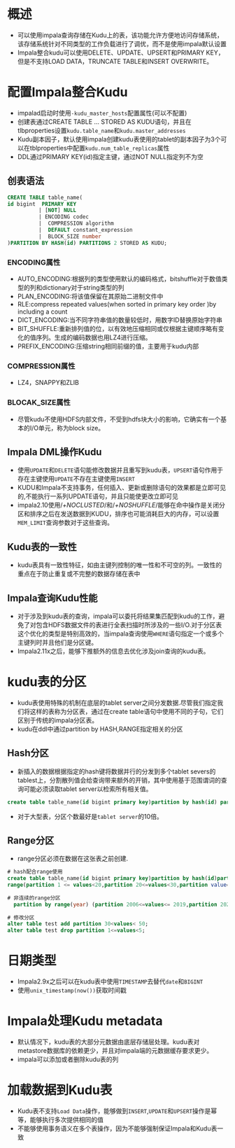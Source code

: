 # 概述

* 可以使用impala查询存储在Kudu上的表，该功能允许方便地访问存储系统，该存储系统针对不同类型的工作负载进行了调优，而不是使用impala默认设置
* Impala整合kudu可以使用DELETE、UPDATE、UPSERT和PRIMARY KEY，但是不支持LOAD DATA，TRUNCATE TABLE和INSERT OVERWRITE。

# 配置Impala整合Kudu

* impalad启动时使用`-kudu_master_hosts`配置属性(可以不配置)
* 创建表通过CREATE TABLE ... STORED AS KUDU语句，并且在tlbproperties设置`kudu.table_name`和`kudu.master_addresses`
* Kudu副本因子，默认使用impala创建kudu表使用的tablet的副本因子为3个可以在tblproperties中配置`kudu.num_table_replicas`属性
* DDL通过PRIMARY KEY(id)指定主键，通过NOT NULL指定列不为空

## 创表语法

```sql
CREATE TABLE table_name(
id bigint  PRIMARY KEY
          | [NOT] NULL
          | ENCODING codec
          |  COMPRESSION algorithm
          |  DEFAULT constant_expression
          |  BLOCK_SIZE number  
)PARTITION BY HASH(id) PARTITIONS 2 STORED AS KUDU;
```

### ENCODING属性

* AUTO_ENCODING:根据列的类型使用默认的编码格式，bitshuffle对于数值类型的列和dictionary对于string类型的列
* PLAN_ENCODING:将该值保留在其原始二进制文件中
* RLE:compress repeated values(when sorted in primary key order )by including a count
* DICT_ENCODING:当不同字符串值的数量较低时，用数字ID替换原始字符串
* BIT_SHUFFLE:重新排列值的位，以有效地压缩相同或仅根据主键顺序略有变化的值序列。生成的编码数据也用LZ4进行压缩。
* PREFIX_ENCODING:压缩string相同前缀的值，主要用于kudu内部

### COMPRESSION属性

* LZ4，SNAPPY和ZLIB

### BLOCAK_SIZE属性

* 尽管kudu不使用HDFS内部文件，不受到hdfs块大小的影响，它确实有一个基本的I/O单元，称为block size。

## Impala DML操作Kudu

* 使用`UPDATE`和`DELETE`语句能修改数据并且重写到kudu表，`UPSERT`语句作用于存在主键使用`UPDATE`不存在主键使用`INSERT`
* KUDU和Impala不支持事务，任何插入、更新或删除语句的效果都是立即可见的,不能执行一系列UPDATE语句，并且只能使更改立即可见
* impala2.10使用/*+NOCLUSTED*/和/*+NOSHUFFLE*/能够在命中操作是关闭分区和排序之后在发送数据到KUDU，排序也可能消耗巨大的内存，可以设置`MEM_LIMIT`查询参数对于这些查询。

## Kudu表的一致性

* kudu表具有一致性特征，如由主键列控制的唯一性和不可空的列。一致性的重点在于防止重复或不完整的数据存储在表中

## Impala查询Kudu性能

* 对于涉及到kudu表的查询，impala可以委托将结果集匹配到kudu的工作，避免了对包含HDFS数据文件的表进行全表扫描时所涉及的一些I/O.对于分区表这个优化的类型是特别高效的，当impala查询使用`WHERE`语句指定一个或多个主键列时并且他们是分区键。
* Impala2.11x之后，能够下推额外的信息去优化涉及join查询的kudu表。

# kudu表的分区

* kudu表使用特殊的机制在底层的tablet server之间分发数据.尽管我们指定我们将这样的表称为分区表，通过在create table语句中使用不同的子句，它们区别于传统的impala分区表。
* kudu在ddl中通过partition by HASH,RANGE指定相关的分区

## Hash分区

* 新插入的数据根据指定的hash键将数据并行的分发到多个tablet severs的tablest上，分割散列值会给查询带来额外的开销，其中使用基于范围谓词的查询可能必须读取tablet server以检索所有相关值。

```sql
create table table_name(id bigint primary key)partition by hash(id) partitions 50 stored as kudu
```

* 对于大型表，分区个数最好是`tablet server`的10倍。

## Range分区

* range分区必须在数据在这张表之前创建.

```sql
# hash配合range使用
create table table_name(id bigint primary key)partition by hash(id)partitions 50,
range(partition 1 <= values<20,partition 20<=values<30,partition value=50)stored as kudu
  
# 非连续的range分区
  partition by range(year) (partition 2006<=values<= 2019,partition 2024<=values<=2050)
  
# 修改分区
alter table test add partition 30<values< 50;
alter table test drop partition 1<=values<5;
```

# 日期类型

* Impala2.9x之后可以在kudu表中使用`TIMESTAMP`去替代`date`和`BIGINT`
* 使用`unix_timestamp(now())`获取时间戳

# Impala处理Kudu metadata

* 默认情况下，kudu表的大部分元数据由底层存储层处理。kudu表对metastore数据库的依赖更少，并且对impala端的元数据缓存要求更少。
* impala可以添加或者删除kudu表的列

# 加载数据到Kudu表

* Kudu表不支持`Load Data`操作，能够做到`INSERT`,`UPDATE`和`UPSERT`操作是幂等，能够执行多次提供相同的值
* 不能够使用事务语义在多个表操作，因为不能够强制保证Impala和Kudu表一致

